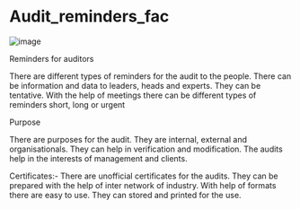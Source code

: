 # Audit_reminders_fac

![image](https://github.com/user-attachments/assets/02734d3e-68ab-4e60-94e6-e859a607d953)


Reminders for auditors


There are different types of reminders for the audit to the people. There can be information and data to leaders, heads and experts. They can be tentative. With the help of meetings there can be different types of reminders short, long or urgent 

Purpose 

There are purposes for the audit. They are internal, external and organisationals. They can help in verification and modification. The audits help in the interests of management and clients.



Certificates:-
There are unofficial certificates for the audits. They can be prepared with the help of inter network of industry. With help of formats there are easy to use. They can stored and printed for the use.

